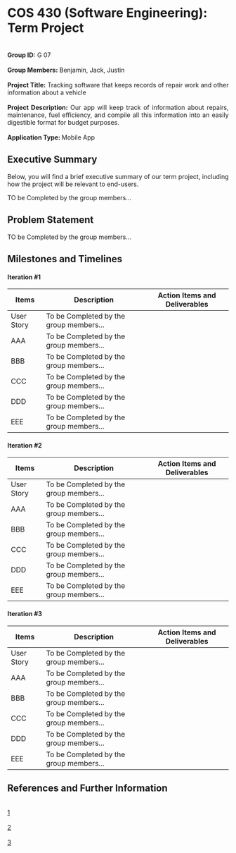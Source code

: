 # COS 430 (Software Engineering): Term Project

<p align="justify">
  <br> <strong>Group ID:</strong> G 07</br>
  <br> <strong>Group Members:</strong> Benjamin, Jack, Justin</br>
  <br> <strong>Project Title:</strong> Tracking software that keeps records of repair work and other information about a vehicle</br>
  <br> <strong>Project Description:</strong> Our app will keep track of information about repairs, maintenance, fuel efficiency, and compile all this information into an easily digestible format for budget purposes.</br>
  <br> <strong>Application Type: </strong>Mobile App</br>
 </p>

## Executive Summary

<p align="justify">
Below, you will find a brief executive summary of our term project, including how the project will be relevant to end-users.
</p>
<p align="justify">
TO be Completed by the group members...
</p>

## Problem Statement

<p align="justify">
TO be Completed by the group members...
</p>


## Milestones and Timelines

#### Iteration #1
| Items        | Description              | Action Items and Deliverables                                                             |
|--------------|--------------------------|-------------------------------------------------------------------------------------------|
|  User Story  | To be Completed by the group members...                                                                              |
|    AAA       | To be Completed by the group members...                                                                              |
|    BBB       | To be Completed by the group members...                                                                              |
|    CCC       | To be Completed by the group members...                                                                              |
|    DDD       | To be Completed by the group members...                                                                              |
|    EEE       | To be Completed by the group members...                                                                              |


#### Iteration #2
| Items        | Description              | Action Items and Deliverables                                                             |
|--------------|--------------------------|-------------------------------------------------------------------------------------------|
|  User Story  | To be Completed by the group members...                                                                              |
|    AAA       | To be Completed by the group members...                                                                              |
|    BBB       | To be Completed by the group members...                                                                              |
|    CCC       | To be Completed by the group members...                                                                              |
|    DDD       | To be Completed by the group members...                                                                              |
|    EEE       | To be Completed by the group members...                                                                              |



#### Iteration #3
| Items        | Description              | Action Items and Deliverables                                                             |
|--------------|--------------------------|-------------------------------------------------------------------------------------------|
|  User Story  | To be Completed by the group members...                                                                              |
|    AAA       | To be Completed by the group members...                                                                              |
|    BBB       | To be Completed by the group members...                                                                              |
|    CCC       | To be Completed by the group members...                                                                              |
|    DDD       | To be Completed by the group members...                                                                              |
|    EEE       | To be Completed by the group members...                                                                              |





## References and Further Information 

<br>[1](https://usm.maine.edu/)</br>
<br>[2](https://usm.maine.edu/)</br>
<br>[3](https://usm.maine.edu/)</br>
